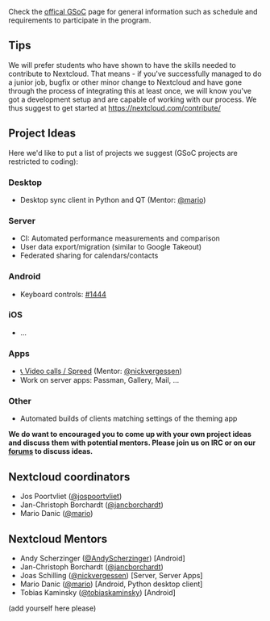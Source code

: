 Check the [offical GSoC](https://summerofcode.withgoogle.com/) page for general information such as schedule and requirements to participate in the program.

## Tips
We will prefer students who have shown to have the skills needed to contribute to Nextcloud. That means - if you've successfully managed to do a junior job, bugfix or other minor change to Nextcloud and have gone through the process of integrating this at least once, we will know you've got a development setup and are capable of working with our process. We thus suggest to get started at https://nextcloud.com/contribute/

## Project Ideas
Here we'd like to put a list of projects we suggest (GSoC projects are restricted to coding): 

### Desktop
* Desktop sync client in Python and QT (Mentor: [@mario](https://github.com/mario))

### Server
* CI: Automated performance measurements and comparison
* User data export/migration (similar to Google Takeout)
* Federated sharing for calendars/contacts

### Android
* Keyboard controls: [#1444](https://github.com/nextcloud/server/issues/1444)

### iOS
* ...

### Apps
* [📞 Video calls / Spreed](https://github.com/nextcloud/spreed) (Mentor: [@nickvergessen](https://github.com/nickvergessen))
* Work on server apps: Passman, Gallery, Mail, ...


### Other
* Automated builds of clients matching settings of the theming app

**__We do want to encouraged you to come up with your own project ideas and discuss them with potential mentors. Please join us on IRC or on our [forums](https://help.nextcloud.com) to discuss ideas.__**

## Nextcloud coordinators

* Jos Poortvliet ([@jospoortvliet](https://github.com/jospoortvliet))
* Jan-Christoph Borchardt ([@jancborchardt](https://github.com/jancborchardt))
* Mario Danic ([@mario](https://github.com/mario))

## Nextcloud Mentors
* Andy Scherzinger ([@AndyScherzinger](https://github.com/AndyScherzinger)) [Android]
* Jan-Christoph Borchardt ([@jancborchardt](https://github.com/jancborchardt))
* Joas Schilling ([@nickvergessen](https://github.com/nickvergessen)) [Server, Server Apps]
* Mario Danic ([@mario](https://github.com/mario)) [Android, Python desktop client]
* Tobias Kaminsky ([@tobiaskaminsky](https://github.com/tobiaskaminsky)) [Android]

(add yourself here please)


